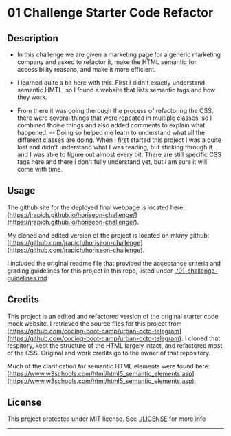 # 01 Challenge Starter Code Refactor

## Description

- In this challenge we are given a marketing page for a generic
marketing company and asked to refactor it, make the HTML semantic for accessibility reasons, and make it more efficient.

- I learned quite a bit here with this. First I didn't exactly understand semantic HMTL, so I found a website that lists semantic tags and how they work. 
- From there it was going therough the process of refactoring the CSS, there were several things that were repeated in multiple classes, so I combined thoise things and also added comments to explain what happened.
-- Doing so helped me learn to understand what all the different classes are doing. When I first started this project I was a quite lost and didn't understand what I was reading, but sticking through it and I was able to figure out almost every bit. There are still specific CSS tags here and there i don't fully understand yet, but I am sure it will come with time.

## Usage

The github site for the deployed final webpage is located here:
[https://jrapich.github.io/horiseon-challenge/](https://jrapich.github.io/horiseon-challenge/).

My cloned and edited version of the project is located on mkmy github: [https://github.com/jrapich/horiseon-challenge](https://github.com/jrapich/horiseon-challenge).

I included the original readme file that provided the acceptance criteria and grading guidelines for this project in this repo, listed under [./01-challenge-guidelines.md](./01-challenge-guidelines.md)


## Credits

This project is an edited and refactored version of the original starter code mock website. I retrieved the source files for this project from [https://github.com/coding-boot-camp/urban-octo-telegram](https://github.com/coding-boot-camp/urban-octo-telegram). I cloned that respitory, kept the structure of the HTML largely intact, and refactored most of the CSS. Original and work credits go to the owner of that repository.

Much of the clarification for semantic HTML elements were found here: [https://www.w3schools.com/html/html5_semantic_elements.asp](https://www.w3schools.com/html/html5_semantic_elements.asp).

## License

This project protected under MIT license. See [./LICENSE](./LICENSE) for more info

---
